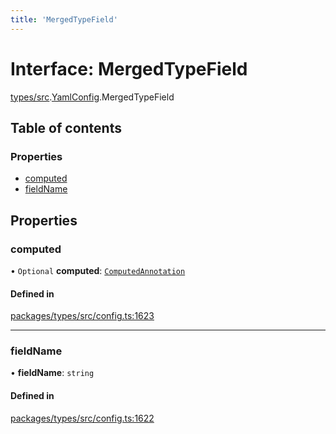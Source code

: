 ```yaml
---
title: 'MergedTypeField'
---
```


# Interface: MergedTypeField

[types/src](../modules/types_src).[YamlConfig](../modules/types_src.YamlConfig).MergedTypeField

## Table of contents

### Properties

- [computed](types_src.YamlConfig.MergedTypeField#computed)
- [fieldName](types_src.YamlConfig.MergedTypeField#fieldname)

## Properties

### computed

• `Optional` **computed**: [`ComputedAnnotation`](types_src.YamlConfig.ComputedAnnotation)

#### Defined in

[packages/types/src/config.ts:1623](https://github.com/Urigo/graphql-mesh/blob/master/packages/types/src/config.ts#L1623)

___

### fieldName

• **fieldName**: `string`

#### Defined in

[packages/types/src/config.ts:1622](https://github.com/Urigo/graphql-mesh/blob/master/packages/types/src/config.ts#L1622)
